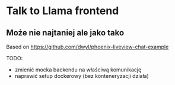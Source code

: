 # Talk to Llama frontend
## Może nie najtaniej ale jako tako
Based on https://github.com/dwyl/phoenix-liveview-chat-example


TODO:
* zmienić mocka backendu na właściwą komunikację
* naprawić setup dockerowy (bez konteneryzacji działa)
